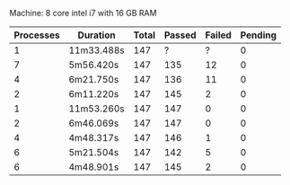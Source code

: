 
Machine: 8 core intel i7 with 16 GB RAM

| Processes | Duration | Total | Passed | Failed | Pending |
|--|--|--|--|--|--|
| 1 | 11m33.488s | 147 |  ?       | ?    |  0  |
| 7 | 5m56.420s   | 147 |  135  | 12 |  0  |
| 4 | 6m21.750s   | 147 |  136  | 11 |  0  |
| 2 | 6m11.220s   | 147 |  145  | 2   |  0  |
| 1 | 11m53.260s | 147 |  147  |  0  |  0  |
| 2 | 6m46.069s   | 147 |  147  |  0  |  0  |
| 4 | 4m48.317s   | 147 |  146  |  1  |  0  |
| 6 | 5m21.504s   | 147 |  142  |  5  |  0  |
| 6 | 4m48.901s   | 147 |  145  |  2  |  0  |




